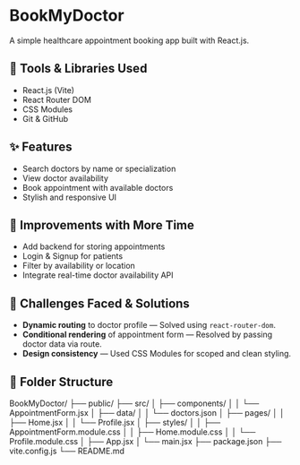 
# BookMyDoctor

A simple healthcare appointment booking app built with React.js.

## 🔧 Tools & Libraries Used
- React.js (Vite)
- React Router DOM
- CSS Modules
- Git & GitHub

## ✨ Features
- Search doctors by name or specialization
- View doctor availability
- Book appointment with available doctors
- Stylish and responsive UI

## 🚀 Improvements with More Time
- Add backend for storing appointments
- Login & Signup for patients
- Filter by availability or location
- Integrate real-time doctor availability API

## 🧠 Challenges Faced & Solutions
- **Dynamic routing** to doctor profile — Solved using `react-router-dom`.
- **Conditional rendering** of appointment form — Resolved by passing doctor data via route.
- **Design consistency** — Used CSS Modules for scoped and clean styling.


## 📂 Folder Structure

BookMyDoctor/
├── public/
├── src/
│ ├── components/
│ │ └── AppointmentForm.jsx
│ ├── data/
│ │ └── doctors.json
│ ├── pages/
│ │ ├── Home.jsx
│ │ └── Profile.jsx
│ ├── styles/
│ │ ├── AppointmentForm.module.css
│ │ ├── Home.module.css
│ │ └── Profile.module.css
│ ├── App.jsx
│ └── main.jsx
├── package.json
├── vite.config.js
└── README.md
